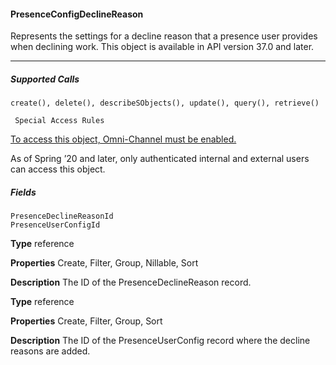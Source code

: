 #### PresenceConfigDeclineReason

Represents the settings for a decline reason that a presence user provides when declining work. This object is available in API version
37.0 and later.


-----

##### Supported Calls
```
create(), delete(), describeSObjects(), update(), query(), retrieve()

 Special Access Rules

```
[To access this object, Omni-Channel must be enabled.](https://help.salesforce.com/articleView?id=omnichannel_intro.htm&type=5&language=en_US)

As of Spring ’20 and later, only authenticated internal and external users can access this object.

##### Fields

```
PresenceDeclineReasonId
PresenceUserConfigId

```

**Type**
reference

**Properties**
Create, Filter, Group, Nillable, Sort

**Description**
The ID of the PresenceDeclineReason record.

**Type**
reference

**Properties**
Create, Filter, Group, Sort

**Description**
The ID of the PresenceUserConfig record where the decline reasons are added.

